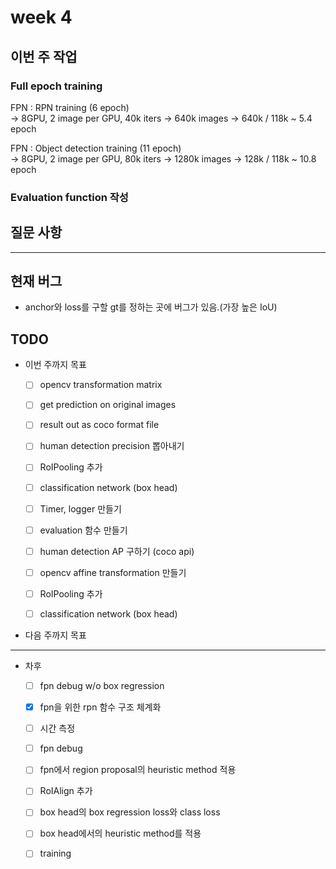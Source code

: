 # week 4

## 이번 주 작업

### Full epoch training

FPN : RPN training (6 epoch)  
-> 8GPU, 2 image per GPU, 40k iters -> 640k images -> 640k / 118k ~ 5.4 epoch  

FPN : Object detection training (11 epoch)  
-> 8GPU, 2 image per GPU, 80k iters -> 1280k images -> 128k / 118k ~ 10.8 epoch  

### Evaluation function 작성



## 질문 사항

---

## 현재 버그
- anchor와 loss를 구할 gt를 정하는 곳에 버그가 있음.(가장 높은 IoU)

## TODO

- 이번 주까지 목표
    - [ ] opencv transformation matrix
    - [ ] get prediction on original images
    - [ ] result out as coco format file

    - [ ] human detection precision 뽑아내기

    - [ ] RoIPooling 추가
    - [ ] classification network (box head)

    - [ ] Timer, logger 만들기
    - [ ] evaluation 함수 만들기
    - [ ] human detection AP 구하기 (coco api)

    - [ ] opencv affine transformation 만들기

    - [ ] RoIPooling 추가
    - [ ] classification network (box head)

- 다음 주까지 목표

---

- 차후
    - [ ] fpn debug w/o box regression
    - [x] fpn을 위한 rpn 함수 구조 체계화
    - [ ] 시간 측정
    - [ ] fpn debug
    - [ ] fpn에서 region proposal의 heuristic method 적용
    - [ ] RoIAlign 추가
    - [ ] box head의 box regression loss와 class loss
    - [ ] box head에서의 heuristic method를 적용
    - [ ] training 




